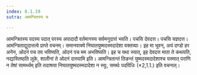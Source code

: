 ```yaml
---
index: 8.1.19
sutra: आमन्त्रितस्य च

---
```

आमन्त्रितस्य पदस्य पदात् परस्य अपादादौ वर्तमानस्य सर्वमनुदात्तं भवति। पचसि देवदत्त। पचसि यज्ञदत्त। आमन्त्रिताद्युदात्तत्वे प्राप्ते वचनम्। समानवाक्ये निघातयुष्मदस्मदादेशा वक्तव्याः। इह मा भूवन्, अयं दण्डो हर अनेन, ओदनं पच तव भविष्यति, ओदनं पच मम अभविष्यति। इह च यथा स्यात्, इह देवदत्त माता ते कथयति, नद्यास्तिष्ठति लूके, शालीनां ते ओदनं दास्यामि इति। आमन्त्रितान्तं तिङन्तं युष्मदस्मदादेशाश्च यस्मात् पराणि न तेषां सामर्थ्यम् इति तदाश्रया निघातयुष्मदस्मदादेशा न स्युः, समर्थः पदविधिः (*2,1.1.) इति वचनात्।